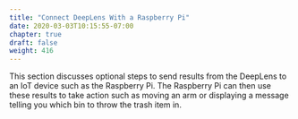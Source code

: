 ```yaml
---
title: "Connect DeepLens With a Raspberry Pi"
date: 2020-03-03T10:15:55-07:00
chapter: true
draft: false
weight: 416
---
```

This section discusses optional steps to send results from the DeepLens to an IoT device such as the Raspberry Pi. The Raspberry Pi can then use these results to take action such as moving an arm or displaying a message telling you which bin to throw the trash item in.
